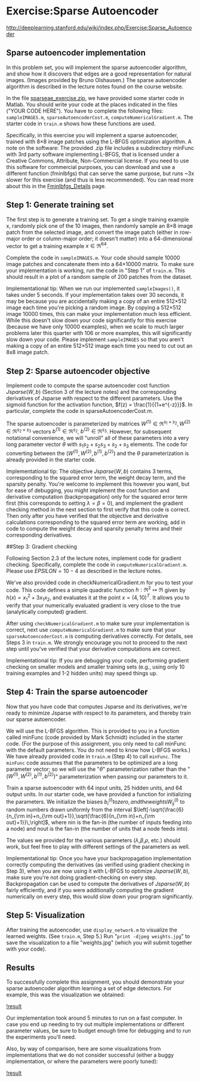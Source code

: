 # Exercise:Sparse Autoencoder

http://deeplearning.stanford.edu/wiki/index.php/Exercise:Sparse_Autoencoder

## Sparse autoencoder implementation

In this problem set, you will implement the sparse autoencoder algorithm, and show how it discovers that edges are a good representation for natural images. (Images provided by Bruno Olshausen.) The sparse autoencoder algorithm is described in the lecture notes found on the course website.

In the file [sparseae_exercise.zip](http://ufldl.stanford.edu/wiki/resources/sparseae_exercise.zip), we have provided some starter code in Matlab. You should write your code at the places indicated in the files ("YOUR CODE HERE"). You have to complete the following files: `sampleIMAGES.m`, `sparseAutoencoderCost.m`, `computeNumericalGradient.m`. The starter code in `train.m` shows how these functions are used.

Specifically, in this exercise you will implement a sparse autoencoder, trained with 8×8 image patches using the L-BFGS optimization algorithm.
A note on the software: The provided .zip file includes a subdirectory minFunc with 3rd party software implementing L-BFGS, that is licensed under a Creative Commons, Attribute, Non-Commercial license. If you need to use this software for commercial purposes, you can download and use a different function (fminlbfgs) that can serve the same purpose, but runs ~3x slower for this exercise (and thus is less recommended). You can read more about this in the [Fminlbfgs_Details](http://deeplearning.stanford.edu/wiki/index.php/Fminlbfgs_Details) page.

## Step 1: Generate training set

The first step is to generate a training set. To get a single training example x, randomly pick one of the 10 images, then randomly sample an 8×8 image patch from the selected image, and convert the image patch (either in row-major order or column-major order; it doesn't matter) into a 64-dimensional vector to get a training example $x \in \Re^{64}$.

Complete the code in `sampleIMAGES.m`. Your code should sample 10000 image patches and concatenate them into a 64×10000 matrix.
To make sure your implementation is working, run the code in "Step 1" of `train.m`. This should result in a plot of a random sample of 200 patches from the dataset.

Implementational tip: When we run our implemented `sampleImages()`, it takes under 5 seconds. If your implementation takes over 30 seconds, it may be because you are accidentally making a copy of an entire 512×512 image each time you're picking a random image. By copying a 512×512 image 10000 times, this can make your implementation much less efficient. While this doesn't slow down your code significantly for this exercise (because we have only 10000 examples), when we scale to much larger problems later this quarter with 106 or more examples, this will significantly slow down your code. Please implement `sampleIMAGES` so that you aren't making a copy of an entire 512×512 image each time you need to cut out an 8x8 image patch.

## Step 2: Sparse autoencoder objective

Implement code to compute the sparse autoencoder cost function $Jsparse(W,b)$ (Section 3 of the lecture notes) and the corresponding derivatives of Jsparse with respect to the different parameters. Use the sigmoid function for the activation function,  $f(z) = \frac{1}{{1+e^{-z}}}$. In particular, complete the code in sparseAutoencoderCost.m.

The sparse autoencoder is parameterized by matrices  $W^{(1)} \in \Re^{s_1\times s_2}, W^{(2)} \in \Re^{s_2\times s_3}$ vectors  $b^{(1)} \in \Re^{s_2}$,  $b^{(2)} \in \Re^{s_3}$. However, for subsequent notational convenience, we will "unroll" all of these parameters into a very long parameter vector $θ$ with $s_1s_2 + s_2s_3 + s_2 + s_3$ elements. The code for converting between the $(W^{(1)},W^{(2)},b^{(1)},b^{(2)})$ and the $θ$ parameterization is already provided in the starter code.

Implementational tip: The objective $Jsparse(W,b)$ contains 3 terms, corresponding to the squared error term, the weight decay term, and the sparsity penalty. You're welcome to implement this however you want, but for ease of debugging, you might implement the cost function and derivative computation (backpropagation) only for the squared error term first (this corresponds to setting $λ = β = 0$), and implement the gradient checking method in the next section to first verify that this code is correct. Then only after you have verified that the objective and derivative calculations corresponding to the squared error term are working, add in code to compute the weight decay and sparsity penalty terms and their corresponding derivatives.

##Step 3: Gradient checking

Following Section 2.3 of the lecture notes, implement code for gradient checking. Specifically, complete the code in `computeNumericalGradient.m`. Please use $EPSILON = 10-4$ as described in the lecture notes.

We've also provided code in checkNumericalGradient.m for you to test your code. This code defines a simple quadratic function $h: \Re^2 \mapsto \Re$ given by  $h(x) = x_1^2 + 3x_1 x_2$, and evaluates it at the point $x = (4,10)^T$. It allows you to verify that your numerically evaluated gradient is very close to the true (analytically computed) gradient.

After using `checkNumericalGradient.m` to make sure your implementation is correct, next use `computeNumericalGradient.m` to make sure that your `sparseAutoencoderCost.m` is computing derivatives correctly. For details, see Steps 3 in `train.m`. We strongly encourage you not to proceed to the next step until you've verified that your derivative computations are correct.

Implementational tip: If you are debugging your code, performing gradient checking on smaller models and smaller training sets (e.g., using only 10 training examples and 1-2 hidden units) may speed things up.

## Step 4: Train the sparse autoencoder

Now that you have code that computes Jsparse and its derivatives, we're ready to minimize Jsparse with respect to its parameters, and thereby train our sparse autoencoder.

We will use the L-BFGS algorithm. This is provided to you in a function called minFunc (code provided by Mark Schmidt) included in the starter code. (For the purpose of this assignment, you only need to call minFunc with the default parameters. You do not need to know how L-BFGS works.) We have already provided code in `train.m` (Step 4) to call `minFunc`. The `minFunc` code assumes that the parameters to be optimized are a long parameter vector; so we will use the "$θ$" parameterization rather than the "$(W^{(1)},W^{(2)},b^{(1)},b^{(2)})$" parameterization when passing our parameters to it.

Train a sparse autoencoder with 64 input units, 25 hidden units, and 64 output units. In our starter code, we have provided a function for initializing the parameters. We initialize the biases $b^{(l)}_i to zero, and the weights W^{(l)}_{ij}$ to random numbers drawn uniformly from the interval $\left[-\sqrt{\frac{6}{n_{\rm in}+n_{\rm out}+1}},\sqrt{\frac{6}{n_{\rm in}+n_{\rm out}+1}}\,\right]$, where nin is the fan-in (the number of inputs feeding into a node) and nout is the fan-in (the number of units that a node feeds into).

The values we provided for the various parameters ($λ$,$β$,$ρ$, etc.) should work, but feel free to play with different settings of the parameters as well.

Implementational tip: Once you have your backpropagation implementation correctly computing the derivatives (as verified using gradient checking in Step 3), when you are now using it with L-BFGS to optimize $Jsparse(W,b)$, make sure you're not doing gradient-checking on every step. Backpropagation can be used to compute the derivatives of $Jsparse(W,b)$ fairly efficiently, and if you were additionally computing the gradient numerically on every step, this would slow down your program significantly.

## Step 5: Visualization

After training the autoencoder, use `display_network.m` to visualize the learned weights. (See `train.m`, Step 5.) Run "`print -djpeg weights.jpg`" to save the visualization to a file "weights.jpg" (which you will submit together with your code).

## Results

To successfully complete this assignment, you should demonstrate your sparse autoencoder algorithm learning a set of edge detectors. For example, this was the visualization we obtained:

[!result](http://deeplearning.stanford.edu/wiki/index.php/File:Gabor.jpg)

Our implementation took around 5 minutes to run on a fast computer. In case you end up needing to try out multiple implementations or different parameter values, be sure to budget enough time for debugging and to run the experiments you'll need.

Also, by way of comparison, here are some visualizations from implementations that we do not consider successful (either a buggy implementation, or where the parameters were poorly tuned):

[!result](http://deeplearning.stanford.edu/wiki/index.php/File:Badfilter3.jpg)


